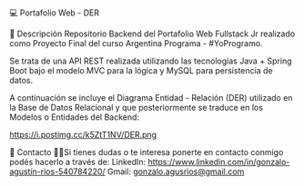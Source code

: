💻 Portafolio Web - DER

📝 Descripción
Repositorio Backend del Portafolio Web Fullstack Jr realizado como Proyecto Final del curso Argentina Programa - #YoProgramo.

Se trata de una API REST realizada utilizando las tecnologías Java + Spring Boot bajo el modelo MVC para la lógica y MySQL para persistencia de datos.

A continuación se incluye el Diagrama Entidad - Relación (DER) utilizado en la Base de Datos Relacional y que posteriormente se traduce en los Modelos o Entidades del Backend:

https://i.postimg.cc/k5ZtT1NV/DER.png

📩 Contacto
🙋‍♂️Si tienes dudas o te interesa ponerte en contacto conmigo podés hacerlo a través de: 
LinkedIn: https://www.linkedin.com/in/gonzalo-agustín-rios-540784220/
Gmail: gonzalo.agusrios@gmail.com
